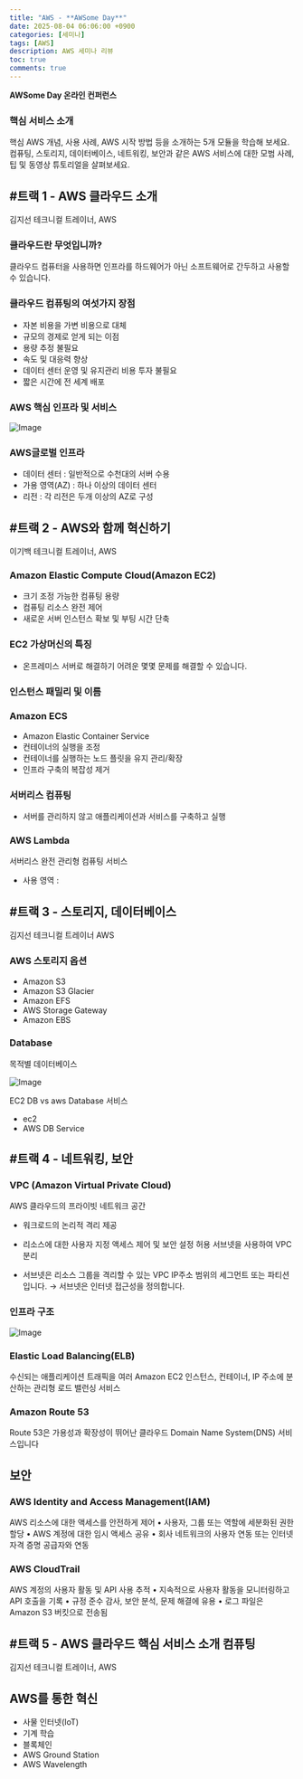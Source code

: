 ```yaml
---
title: "AWS - **AWSome Day**"
date: 2025-08-04 06:06:00 +0900
categories: [세미나]
tags: [AWS]
description: AWS 세미나 리뷰
toc: true
comments: true
---
```


**AWSome Day 온라인 컨퍼런스**

### **핵심 서비스 소개**

핵심 AWS 개념, 사용 사례, AWS 시작 방법 등을 소개하는 5개 모듈을 학습해 보세요. 컴퓨팅, 스토리지, 데이터베이스, 네트워킹, 보안과 같은 AWS 서비스에 대한 모범 사례, 팁 및 동영상 튜토리얼을 살펴보세요.

## <span style="color: blue_background;">**#트랙 1 - AWS 클라우드 소개**</span>

김지선 테크니컬 트레이너, AWS

### 클라우드란 무엇입니까?

클라우드 컴퓨터을 사용하면 인프라를 하드웨어가 아닌 소프트웨어로 간두하고 사용할 수 있습니다.

### 클라우드 컴퓨팅의 여섯가지 장점

- 자본 비용을 가변 비용으로 대체
- 규모의 경제로 얻게 되는 이점
- 용량 추정 불필요
- 속도 및 대응력 향상
- 데이터 센터 운영 및 유지관리 비용 투자 불필요
- 짧은 시간에 전 세계 배포
### AWS 핵심 인프라 및 서비스

![Image](https://prod-files-secure.s3.us-west-2.amazonaws.com/e6db513d-ec54-40ff-aa74-2487b0bcfe15/05ae4b91-1446-4983-91d8-1a3b5fd55fd9/aws%ED%95%B5%EC%8B%AC%EC%84%9C%EB%B9%84%EC%8A%A4.png?X-Amz-Algorithm=AWS4-HMAC-SHA256&X-Amz-Content-Sha256=UNSIGNED-PAYLOAD&X-Amz-Credential=ASIAZI2LB466R76SDWLU%2F20250804%2Fus-west-2%2Fs3%2Faws4_request&X-Amz-Date=20250804T072115Z&X-Amz-Expires=3600&X-Amz-Security-Token=IQoJb3JpZ2luX2VjEAcaCXVzLXdlc3QtMiJHMEUCIQDSjF43hqLQJ9X21KjSA3dRabRJ4Jn1dxrVpm1Vtllj7wIgXqIsPwdahJ7r1S5PX1AFVWDklTDAxMn2J9c4FYYpXZIq%2FwMIQBAAGgw2Mzc0MjMxODM4MDUiDMKw6T4nZuyN%2FD%2FYaSrcAzeLInhxwykCxWy3rFCqUXigxefePq%2F46ZyxAa2i2VQHN6AJHHELLfJTaFMLVz8wsNZ%2BrVeV39sX0KwQB%2BJ5Nwr9V%2FWFXqrVXY0H4sizYEJppDK3aQ67%2FHpQ8XVX7%2FkasVlP%2B6b%2BuMq5uIWcYDoGCwivsksIbN%2BMWNL3wAxtvaW4ZI2XoDyi0l6oQyfHFssiq%2FpJYm625AuYnbHnvput5PPSKshdnkW1cVDQkJlXw%2FKfbA15tsp%2B8LgXOT4SIy7Ih4Thl4MvHzpvmcKKVcCaYLPaxpj%2FbZwxgxUnyeadygQBb0DK8u57yz6bh5KZPqFxmVZQXftFiG0SoW3UNbt27%2BlxR7zSATYXKvd1%2FRYHV9SxWCrJY3PM0G64wRQOuUrdUdcRUrEPD%2FbmRVVDRvbzYzgLbrvCyXB3F2ZUfqPm0vM7jlIRYqAXaxVGfz06neryuZkA%2BhamwDMMlXA0nFHJ8ZfD95sFvpNBjunzrjkRJPkaJq0WBnGRJ3W0MXZ2ZWytT4%2BL4HuZYvkf9SW0AYvHnszeFoS%2BLTb0juUbu47vYy9ek6dX1EBVD%2BKuUP%2F68zsXEJwlnu5%2F%2FEPPShreGddWqPzsp7Xqth3YpBw2dqC%2FplprcTupvAWDwjsjql3LMKW4wcQGOqUBHDKJr68anq%2B7ORtfZqH0GqUc7%2FFYbR3IaFq%2BQsxoK%2BXptercre8wXE9LXWqznebRmhzNsBSPXK6qRRc7z8t0YdVh9aANIzSl4fhsWrZeUrM5JiFDgN%2FWcBxd9NQq%2BD8ZvSN7q3%2F2oVV2pIQxgOz4G%2BIdLg1cETGrbzRhmt%2BLQq85J3yXTPE9GVuYSqo%2BnvxLcN5iMynbsd%2FL9ucqcMiMGQzalQl5&X-Amz-Signature=64ee69f2a27838c6c48720d305e0d0eb2cef6772d51a75433fafc9be0de1c575&X-Amz-SignedHeaders=host&x-amz-checksum-mode=ENABLED&x-id=GetObject)

### AWS글로벌 인프라 

- 데이터 센터 : 일반적으로 수천대의 서버 수용
- 가용 영역(AZ) : 하나 이상의 데이터 센터 
- 리전 : 각 리전은 두개 이상의 AZ로 구성
## <span style="color: blue_background;">#트랙 2 - AWS와 함께 혁신하기</span>

이기백 테크니컬 트레이너, AWS

### Amazon Elastic Compute Cloud(Amazon EC2)

- 크기 조정 가능한 컴퓨팅 용량
- 컴퓨팅 리소스 완전 제어
- 새로운 서버 인스턴스 확보 및 부팅 시간 단축
### EC2 가상머신의 특징

- 온프레미스 서버로 해결하기 어려운 몇몇 문제를 해결할 수 있습니다.
### 인스턴스 패밀리 및 이름

### Amazon ECS

- Amazon Elastic Container Service
- 컨테이너의 실행을 조정
- 컨테이너를 실행하는 노드 플릿을 유지 관리/확장
- 인프라 구축의 복잡성 제거
### 서버리스 컴퓨팅

- 서버를 관리하지 않고 애플리케이션과 서비스를 구축하고 실행
### AWS Lambda

서버리스 완전 관리형 컴퓨팅 서비스

- 사용 영역 :
## <span style="color: blue_background;">#트랙 3 - 스토리지, 데이터베이스</span>

김지선 테크니컬 트레이너 AWS

### AWS 스토리지 옵션

- Amazon S3
- Amazon S3 Glacier
- Amazon EFS
- AWS Storage Gateway
- Amazon EBS
### Database

목적별 데이터베이스

![Image](https://prod-files-secure.s3.us-west-2.amazonaws.com/e6db513d-ec54-40ff-aa74-2487b0bcfe15/89328deb-995e-450d-98e5-ffd8a466f532/awsDB%EB%AA%A9%EC%A0%81%EB%B3%84.png?X-Amz-Algorithm=AWS4-HMAC-SHA256&X-Amz-Content-Sha256=UNSIGNED-PAYLOAD&X-Amz-Credential=ASIAZI2LB466R76SDWLU%2F20250804%2Fus-west-2%2Fs3%2Faws4_request&X-Amz-Date=20250804T072115Z&X-Amz-Expires=3600&X-Amz-Security-Token=IQoJb3JpZ2luX2VjEAcaCXVzLXdlc3QtMiJHMEUCIQDSjF43hqLQJ9X21KjSA3dRabRJ4Jn1dxrVpm1Vtllj7wIgXqIsPwdahJ7r1S5PX1AFVWDklTDAxMn2J9c4FYYpXZIq%2FwMIQBAAGgw2Mzc0MjMxODM4MDUiDMKw6T4nZuyN%2FD%2FYaSrcAzeLInhxwykCxWy3rFCqUXigxefePq%2F46ZyxAa2i2VQHN6AJHHELLfJTaFMLVz8wsNZ%2BrVeV39sX0KwQB%2BJ5Nwr9V%2FWFXqrVXY0H4sizYEJppDK3aQ67%2FHpQ8XVX7%2FkasVlP%2B6b%2BuMq5uIWcYDoGCwivsksIbN%2BMWNL3wAxtvaW4ZI2XoDyi0l6oQyfHFssiq%2FpJYm625AuYnbHnvput5PPSKshdnkW1cVDQkJlXw%2FKfbA15tsp%2B8LgXOT4SIy7Ih4Thl4MvHzpvmcKKVcCaYLPaxpj%2FbZwxgxUnyeadygQBb0DK8u57yz6bh5KZPqFxmVZQXftFiG0SoW3UNbt27%2BlxR7zSATYXKvd1%2FRYHV9SxWCrJY3PM0G64wRQOuUrdUdcRUrEPD%2FbmRVVDRvbzYzgLbrvCyXB3F2ZUfqPm0vM7jlIRYqAXaxVGfz06neryuZkA%2BhamwDMMlXA0nFHJ8ZfD95sFvpNBjunzrjkRJPkaJq0WBnGRJ3W0MXZ2ZWytT4%2BL4HuZYvkf9SW0AYvHnszeFoS%2BLTb0juUbu47vYy9ek6dX1EBVD%2BKuUP%2F68zsXEJwlnu5%2F%2FEPPShreGddWqPzsp7Xqth3YpBw2dqC%2FplprcTupvAWDwjsjql3LMKW4wcQGOqUBHDKJr68anq%2B7ORtfZqH0GqUc7%2FFYbR3IaFq%2BQsxoK%2BXptercre8wXE9LXWqznebRmhzNsBSPXK6qRRc7z8t0YdVh9aANIzSl4fhsWrZeUrM5JiFDgN%2FWcBxd9NQq%2BD8ZvSN7q3%2F2oVV2pIQxgOz4G%2BIdLg1cETGrbzRhmt%2BLQq85J3yXTPE9GVuYSqo%2BnvxLcN5iMynbsd%2FL9ucqcMiMGQzalQl5&X-Amz-Signature=b74c71f4f360fa65287737f177baa177f3f55111902fc7033d880b854c092f5f&X-Amz-SignedHeaders=host&x-amz-checksum-mode=ENABLED&x-id=GetObject)

EC2 DB vs aws Database 서비스

- ec2 
- AWS DB Service
## <span style="color: blue_background;">#트랙 4 - 네트워킹, 보안</span>

### VPC (Amazon Virtual Private Cloud)

AWS 클라우드의 프라이빗 네트워크 공간

- 워크로드의 논리적 격리 제공
- 리소스에 대한 사용자 지정 액세스 제어 및 보안 설정 허용
서브넷을 사용하여 VPC분리

- 서브넷은 리소스 그룹을 격리할 수 있는 VPC IP주소 범위의 세그먼트 또는 파티션 입니다. → 서브넷은 인터넷 접근성을 정의합니다.
### 인프라 구조 

![Image](https://prod-files-secure.s3.us-west-2.amazonaws.com/e6db513d-ec54-40ff-aa74-2487b0bcfe15/b8f77bc1-7de7-4843-b3d7-01a3d2b3ec3d/aws_%EC%9D%B8%ED%94%84%EB%9D%BC_%EA%B5%AC%EC%A1%B0.png?X-Amz-Algorithm=AWS4-HMAC-SHA256&X-Amz-Content-Sha256=UNSIGNED-PAYLOAD&X-Amz-Credential=ASIAZI2LB466R76SDWLU%2F20250804%2Fus-west-2%2Fs3%2Faws4_request&X-Amz-Date=20250804T072115Z&X-Amz-Expires=3600&X-Amz-Security-Token=IQoJb3JpZ2luX2VjEAcaCXVzLXdlc3QtMiJHMEUCIQDSjF43hqLQJ9X21KjSA3dRabRJ4Jn1dxrVpm1Vtllj7wIgXqIsPwdahJ7r1S5PX1AFVWDklTDAxMn2J9c4FYYpXZIq%2FwMIQBAAGgw2Mzc0MjMxODM4MDUiDMKw6T4nZuyN%2FD%2FYaSrcAzeLInhxwykCxWy3rFCqUXigxefePq%2F46ZyxAa2i2VQHN6AJHHELLfJTaFMLVz8wsNZ%2BrVeV39sX0KwQB%2BJ5Nwr9V%2FWFXqrVXY0H4sizYEJppDK3aQ67%2FHpQ8XVX7%2FkasVlP%2B6b%2BuMq5uIWcYDoGCwivsksIbN%2BMWNL3wAxtvaW4ZI2XoDyi0l6oQyfHFssiq%2FpJYm625AuYnbHnvput5PPSKshdnkW1cVDQkJlXw%2FKfbA15tsp%2B8LgXOT4SIy7Ih4Thl4MvHzpvmcKKVcCaYLPaxpj%2FbZwxgxUnyeadygQBb0DK8u57yz6bh5KZPqFxmVZQXftFiG0SoW3UNbt27%2BlxR7zSATYXKvd1%2FRYHV9SxWCrJY3PM0G64wRQOuUrdUdcRUrEPD%2FbmRVVDRvbzYzgLbrvCyXB3F2ZUfqPm0vM7jlIRYqAXaxVGfz06neryuZkA%2BhamwDMMlXA0nFHJ8ZfD95sFvpNBjunzrjkRJPkaJq0WBnGRJ3W0MXZ2ZWytT4%2BL4HuZYvkf9SW0AYvHnszeFoS%2BLTb0juUbu47vYy9ek6dX1EBVD%2BKuUP%2F68zsXEJwlnu5%2F%2FEPPShreGddWqPzsp7Xqth3YpBw2dqC%2FplprcTupvAWDwjsjql3LMKW4wcQGOqUBHDKJr68anq%2B7ORtfZqH0GqUc7%2FFYbR3IaFq%2BQsxoK%2BXptercre8wXE9LXWqznebRmhzNsBSPXK6qRRc7z8t0YdVh9aANIzSl4fhsWrZeUrM5JiFDgN%2FWcBxd9NQq%2BD8ZvSN7q3%2F2oVV2pIQxgOz4G%2BIdLg1cETGrbzRhmt%2BLQq85J3yXTPE9GVuYSqo%2BnvxLcN5iMynbsd%2FL9ucqcMiMGQzalQl5&X-Amz-Signature=59218fcff064b1debb7f8ce3b8e063e61299c2c68e774dd292d1c99ba963f724&X-Amz-SignedHeaders=host&x-amz-checksum-mode=ENABLED&x-id=GetObject)

### Elastic Load Balancing(ELB)

수신되는 애플리케이션 트래픽을 여러 Amazon EC2 인스턴스, 컨테이너, IP 주소에 분산하는 관리형 로드 밸런싱 서비스

### Amazon Route 53

Route 53은 가용성과 확장성이 뛰어난 클라우드 Domain Name System(DNS) 서비스입니다

## 보안

### AWS Identity and Access Management(IAM)

AWS 리소스에 대한 액세스를 안전하게 제어
    • 사용자, 그룹 또는 역할에 세분화된 권한 할당
    • AWS 계정에 대한 임시 액세스 공유
    • 회사 네트워크의 사용자 연동 또는 인터넷 자격 증명 공급자와 연동

### AWS CloudTrail

AWS 계정의 사용자 활동 및 API 사용 추적
    • 지속적으로 사용자 활동을 모니터링하고 API 호출을 기록
    • 규정 준수 감사, 보안 분석, 문제 해결에 유용
    • 로그 파일은 Amazon S3 버킷으로 전송됨

## <span style="color: blue_background;">#트랙 5 - AWS 클라우드 핵심 서비스 소개 컴퓨팅</span>

김지선 테크니컬 트레이너, AWS

## AWS를 통한 혁신

- 사물 인터넷(IoT)
- 기계 학습
- 블록체인
- AWS Ground Station
- AWS Wavelength

